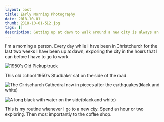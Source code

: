 ```yaml
--- 
layout: post
title: Early Morning Photography
date: 2018-10-01
thumb: 2018-10-01-512.jpg
tags: []
description: Getting up at dawn to walk around a new city is always an adventure.
---
```


I'm a morning a person. Every day while I have been in Christchurch for the last two weeks I have been up at dawn, exploring the city in the hours that I can before I have to go to work.

![1950's Old Pickup truck ](/public/images/2018-10-01-1-1024.jpg)

This old school 1950's Studbaker sat on the side of the road.

![The Chrischurch Cathedral now in pieces after the earthquakes(black and white)](/public/images/2018-10-01-2-1024.jpg)

![A long black with water on the side(black and white)](/public/images/2018-10-01-3-1024.jpg)

This is my routine whenever I go to a new city. Spend an hour or two exploring. Then most importantly to the coffee shop.